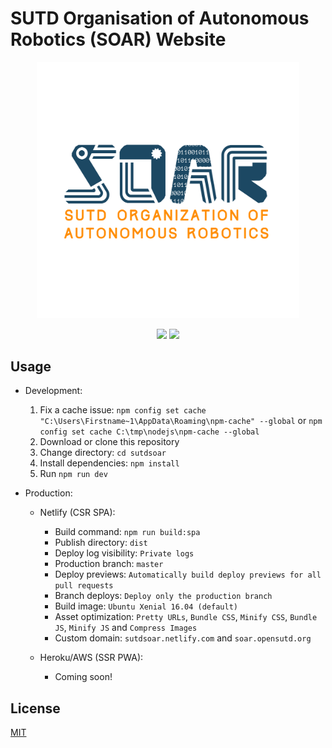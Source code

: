 # SUTD Organisation of Autonomous Robotics (SOAR) Website

<p align="center">
<img width="420px" src="src/static/logo-colored.svg" alt="SUTD SOAR"/>
</p>

<p align="center"><a href="https://lbesson.mit-license.org/"><img src="https://img.shields.io/badge/License-MIT-blue.svg"></a> <a href="https://app.netlify.com/sites/sutdsoar/deploys"><img src="https://api.netlify.com/api/v1/badges/6cb418d5-1817-41c1-8336-7a984c495843/deploy-status"></a></p>

## Usage

- Development:

  1. Fix a cache issue: `npm config set cache "C:\Users\Firstname~1\AppData\Roaming\npm-cache" --global` or `npm config set cache C:\tmp\nodejs\npm-cache --global`
  2. Download or clone this repository
  3. Change directory: `cd sutdsoar`
  4. Install dependencies: `npm install`
  5. Run `npm run dev`

- Production:

  - Netlify (CSR SPA):

    - Build command: `npm run build:spa`
    - Publish directory: `dist`
    - Deploy log visibility: `Private logs`
    - Production branch: `master`
    - Deploy previews: `Automatically build deploy previews for all pull requests`
    - Branch deploys: `Deploy only the production branch`
    - Build image: `Ubuntu Xenial 16.04 (default)`
    - Asset optimization: `Pretty URLs`, `Bundle CSS`, `Minify CSS`, `Bundle JS`, `Minify JS` and `Compress Images`
    - Custom domain: `sutdsoar.netlify.com` and `soar.opensutd.org`

  - Heroku/AWS (SSR PWA):

    - Coming soon!

## License

[MIT](http://opensource.org/licenses/MIT)
